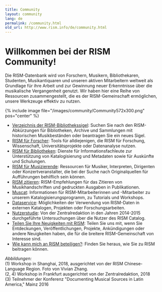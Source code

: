 ```yaml
---
title: Community
layout: community
lang: de
permalink: /community.html
old_url: http://www.rism.info/de/community.html
---
```


# Willkommen bei der RISM Community! 

Die RISM-Datenbank wird von Forschern, Musikern, Bibliothekaren, Studenten, Musikantiquaren und unseren aktiven Mitarbeitern weltweit als Grundlage für ihre Arbeit und zur Gewinnung neuer Erkenntnisse über die musikalische Vergangenheit genutzt. Wir haben hier eine Reihe von Ressourcen zusammengestellt, die es der RISM-Gemeinschaft ermöglichen, unsere Werkzeuge effektiv zu nutzen. 

{% include image file="/images/community/Community572x300.png" pos="center" %}

- [Verzeichnis der RISM-Bibliothekssigel](/community/sigla.html): Suchen Sie nach den RISM-Abkürzungen für Bibliotheken, Archive und Sammlungen mit historischen Musikbeständen oder beantragen Sie ein neues Sigel.  
- [RISM für Forscher](/community/rism-for-researchers.html): Tools für alldiejenigen, die RISM für Forschung, Wissenschaft, Universitätsprojekte oder Datenanalyse nutzen.    
- [RISM für Bibliotheken](/organization/rism-for-libraries.html): Dienste für Informationsfachleute zur Unterstützung von Katalogisierung und Metadaten sowie für Auskünfte und Schulungen.  
- [RISM für Musizierende](/community/rism-for-musicians.html): Ressourcen für Musiker, Interpreten, Dirigenten oder Konzertveranstalter, die bei der Suche nach Originalquellen für Aufführungen behilflich sein können.
- [RISM zitieren](/community/how-to-cite-rism.html): RISM-Empfehlungen für das Zitieren von Musikhandschriften und gedruckten Ausgaben in Publikationen.
- [Muscat](/community/muscat.html): Informationen für RISM-Mitarbeiterinnen und -Mitarbeiter zu unserem Katalogisierungsprogramm, zu Tutorials und Workshops.  
- [Dataservice](/community/data-services.html): Möglichkeiten der Verwendung von RISM-Daten in externen Katalogen, Projekten oder Forschungsarbeiten.
- [Nutzerstudie](/community/survey.html): Von der Zentralredaktion in den Jahren 2014-2015 durchgeführte Untersuchungen über die Nutzer des RISM Catalog.  
- [Teilen Sie Ihre Neuigkeiten mit RISM](/community/share-your-news.html): Teilen Sie uns mit, wenn Sie Entdeckungen, Veröffentlichungen, Projekte, Ankündigungen oder andere Neuigkeiten haben, die für die breitere RISM-Gemeinschaft von Interesse sind.
- [Wie kann mich an RISM beteiligen?](/community/participate-in-rism.html): Finden Sie heraus, wie Sie zu RISM beitragen können.


_Abbildungen:_  
(1) Workshop in Shanghai, 2018, ausgerichtet von der RISM Chinese-Language Region. Foto von Vivian Zhang.  
(2, 4) Workshop in Frankfurt ausgerichtet von der Zentralredaktion, 2018  
(3) Teilnehmer der Konferenz "Documenting Musical Sources in Latin America," Mainz 2016  
